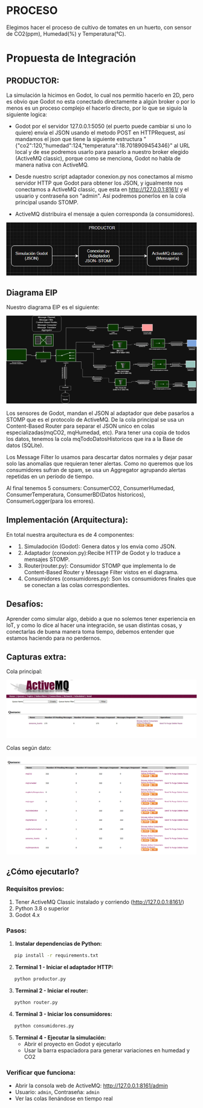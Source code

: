 # PROCESO
Elegimos hacer el proceso de cultivo de tomates en un huerto, con sensor de CO2(ppm), Humedad(%) y Temperatura(°C).
# Propuesta de Integración 
## PRODUCTOR:
La simulación la hicimos en Godot, lo cual nos permitio hacerlo en 2D, pero es obvio que Godot no esta conectado directamente a algún broker o por lo menos es un proceso complejo el hacerlo directo, por lo que se siguio la siguiente logica:

* Godot por el servidor 127.0.0.1:5050 (el puerto puede cambiar si uno lo quiere) envía el JSON usando el metodo POST en HTTPRequest, así mandamos el json
que tiene la siguiente estructura "{"co2":120,"humedad":124,"temperatura":18.7018909454346}" al URL local y de ese podremos usarlo para 
pasarlo a nuestro broker elegido (ActiveMQ classic), porque como se menciona, Godot no habla de manera nativa con ActiveMQ.

* Desde nuestro script adaptador conexion.py nos conectamos al mismo servidor HTTP que Godot para obtener los JSON, y igualmente nos conectamos a ActiveMQ classic, que esta en http://127.0.0.1:8161/ y el usuario y contraseña son "admin". Así podremos ponerlos en la cola principal usando STOMP.

* ActiveMQ distribuira el mensaje a quien corresponda (a consumidores).

![alt text](image.png)

## Diagrama EIP
Nuestro diagrama EIP es el siguiente:

![Diagrama EIP](DiagramaEIP_HuertoTomates.png)

Los sensores de Godot, mandan el JSON al adaptador que debe pasarlos a STOMP que es el protocolo de ActiveMQ. 
De la cola principal se usa un Content-Based Router para separar el JSON unico en colas especializadas(mqCO2, mqHumedad, etc). Para tener una copia de todos los datos, tenemos la cola mqTodoDatosHistoricos que ira a la Base de datos (SQLite).

Los Message Filter lo usamos para descartar datos normales y dejar pasar solo las anomalías que requieran tener alertas. Como no queremos que los consumidores sufran de spam, se usa un Aggregator agrupando alertas repetidas en un período de tiempo.

Al final tenemos 5 consumers: ConsumerCO2, ConsumerHumedad, ConsumerTemperatura, ConsumerBD(Datos historicos), ConsumerLogger(para los errores).

## Implementación (Arquitectura):
En total nuestra arquitectura es de 4 componentes:
 * 1) Simuladoción (Godot): Genera datos y los envia como JSON.
 * 2) Adaptador (conexion.py):Recibe HTTP de Godot y lo traduce a mensajes STOMP.
 * 3) Router(router.py): Consumidor STOMP que implementa lo de Content-Based Router y Message Filter vistos en el diagrama.
 * 4) Consumidores (consumidores.py): Son los consumidores finales que se conectan a las colas correspondientes.

## Desafíos:
Aprender como simular algo, debido a que no solemos tener experiencia en IoT, y como lo dice al hacer una integración, se usan distintas cosas, y conectarlas de buena manera toma tiempo, debemos entender que estamos haciendo para no perdernos.
## Capturas extra:
Cola principal:

![ActiveMQ colaPrincipal](ActiveMQ_colaPrincipal.png)


Colas según dato:

![ActiveMQ colas](ActiveMQ_colas2.png)

## ¿Cómo ejecutarlo?

### Requisitos previos:
1. Tener ActiveMQ Classic instalado y corriendo (http://127.0.0.1:8161/)
2. Python 3.8 o superior
3. Godot 4.x

### Pasos:

1. **Instalar dependencias de Python:**
```bash
   pip install -r requirements.txt
```

2. **Terminal 1 - Iniciar el adaptador HTTP:**
```bash
   python productor.py
```

3. **Terminal 2 - Iniciar el router:**
```bash
   python router.py
```

4. **Terminal 3 - Iniciar los consumidores:**
```bash
   python consumidores.py
```

5. **Terminal 4 - Ejecutar la simulación:**
   - Abrir el proyecto en Godot y ejecutarlo
   - Usar la barra espaciadora para generar variaciones en humedad y CO2

### Verificar que funciona:
- Abrir la consola web de ActiveMQ: http://127.0.0.1:8161/admin
- Usuario: `admin`, Contraseña: `admin`
- Ver las colas llenándose en tiempo real


